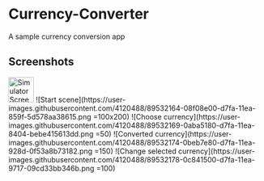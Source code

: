 # Currency-Converter
A sample currency conversion app

## Screenshots
<img width="50" alt="Simulator Screen Shot" src="https://user-images.githubusercontent.com/4120488/89532164-08f08e00-d7fa-11ea-859f-5d578aa38615.png">
![Start scene](https://user-images.githubusercontent.com/4120488/89532164-08f08e00-d7fa-11ea-859f-5d578aa38615.png =100x200)
![Choose currency](https://user-images.githubusercontent.com/4120488/89532169-0aba5180-d7fa-11ea-8404-bebe415613dd.png =50)
![Converted currency](https://user-images.githubusercontent.com/4120488/89532174-0beb7e80-d7fa-11ea-928d-0f53a8b73182.png =150)
![Change selected currency](https://user-images.githubusercontent.com/4120488/89532178-0c841500-d7fa-11ea-9717-09cd33bb346b.png =100)
